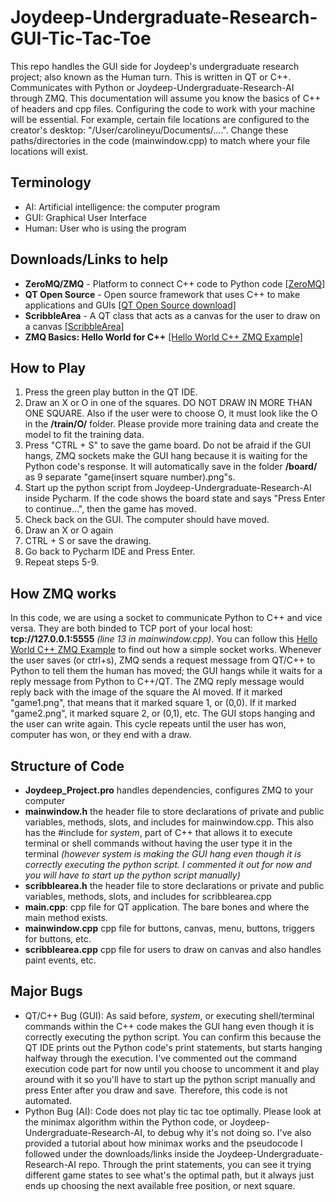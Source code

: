 # Joydeep-Undergraduate-Research-GUI-Tic-Tac-Toe

This repo handles the GUI side for Joydeep's undergraduate research project; also known as the Human turn. This is written in QT or C++. Communicates with Python or Joydeep-Undergraduate-Research-AI through ZMQ. This documentation will assume you know the basics of C++ of headers and cpp files. Configuring the code to work with your machine will be essential. For example, certain file locations are configured to the creator's desktop: "/User/carolineyu/Documents/....". Change these paths/directories in the code (mainwindow.cpp) to match where your file locations will exist.

## Terminology
- AI: Artificial intelligence: the computer program
- GUI: Graphical User Interface
- Human: User who is using the program

## Downloads/Links to help
- **ZeroMQ/ZMQ** - Platform to connect C++ code to Python code
[[ZeroMQ]](http://zeromq.org/)
- **QT Open Source** - Open source framework that uses C++ to make applications and GUIs
[[QT Open Source download]](https://www1.qt.io/download-open-source/?hsCtaTracking=f977210e-de67-475f-a32b-65cec207fd03%7Cd62710cd-e1db-46aa-8d4d-2f1c1ffdacea)
- **ScribbleArea** - A QT class that acts as a canvas for the user to draw on a canvas
[[ScribbleArea]](http://doc.qt.io/qt-5/qtwidgets-widgets-scribble-example.html)
- **ZMQ Basics: Hello World for C++**
[[Hello World C++ ZMQ Example]](http://zguide.zeromq.org/cpp:hwclient)

## How to Play
1. Press the green play button in the QT IDE.
2. Draw an X or O in one of the squares. DO NOT DRAW IN MORE THAN ONE SQUARE. Also if the user were to choose O, it must look like the O in the **/train/O/** folder. Please provide more training data and create the model to fit the training data.
3. Press "CTRL + S" to save the game board. Do not be afraid if the GUI hangs, ZMQ sockets make the GUI hang because it is waiting for the Python code's response. It will automatically save in the folder **/board/** as 9 separate "game(insert square number).png"s.
4. Start up the python script from Joydeep-Undergraduate-Research-AI inside Pycharm. If the code shows the board state and says "Press Enter to continue...", then the game has moved.
5. Check back on the GUI. The computer should have moved.
6. Draw an X or O again
7. CTRL + S or save the drawing.
8. Go back to Pycharm IDE and Press Enter.
9. Repeat steps 5-9.


## How ZMQ works
In this code, we are using a socket to communicate Python to C++ and vice versa. They are both binded to TCP port of your local host: **tcp://127.0.0.1:5555** *(line 13 in mainwindow.cpp)*. You can follow this [Hello World C++ ZMQ Example](http://zguide.zeromq.org/cpp:hwclient) to find out how a simple socket works. Whenever the user saves (or ctrl+s), ZMQ sends a request message from QT/C++ to Python to tell them the human has moved; the GUI hangs while it waits for a reply message from Python to C++/QT. The ZMQ reply message would reply back with the image of the square the AI moved. If it marked "game1.png", that means that it marked square 1, or (0,0). If it marked "game2.png", it marked square 2, or (0,1), etc. The GUI stops hanging and the user can write again. This cycle repeats until the user has won, computer has won, or they end with a draw. 

## Structure of Code
- **Joydeep_Project.pro** handles dependencies, configures ZMQ to your computer
- **mainwindow.h** the header file to store declarations of private and public variables, methods, slots, and includes for mainwindow.cpp. This also has the #include for *system*, part of C++ that allows it to execute terminal or shell commands without having the user type it in the terminal *(however system is making the GUI hang even though it is correctly executing the python script. I commented it out for now and you will have to start up the python script manually)*
- **scribblearea.h** the header file to store declarations or private and public variables, methods, slots, and includes for scribblearea.cpp
- **main.cpp**: cpp file for QT application. The bare bones and where the main method exists.
- **mainwindow.cpp** cpp file for buttons, canvas, menu, buttons, triggers for buttons, etc.
- **scribblearea.cpp** cpp file for users to draw on canvas and also handles paint events, etc.


## Major Bugs
- QT/C++ Bug (GUI): As said before, *system*, or executing shell/terminal commands within the C++ code makes the GUI hang even though it is correctly executing the python script. You can confirm this because the QT IDE prints out the Python code's print statements, but starts hanging halfway through the execution. I've commented out the command execution code part for now until you choose to uncomment it and play around with it so you'll have to start up the python script manually and press Enter after you draw and save. Therefore, this code is not automated.
- Python Bug (AI): Code does not play tic tac toe optimally. Please look at the minimax algorithm within the Python code, or Joydeep-Undergraduate-Research-AI, to debug why it's not doing so. I've also provided a tutorial about how minimax works and the pseudocode I followed under the downloads/links inside the Joydeep-Undergraduate-Research-AI repo. Through the print statements, you can see it trying different game states to see what's the optimal path, but it always just ends up choosing the next available free position, or next square.
